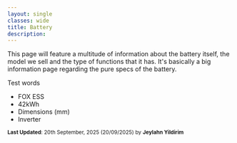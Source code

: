 ```yaml
---
layout: single
classes: wide
title: Battery
description: 
---
```


This page will feature a multitude of information about the battery itself, the model we sell and the type of functions that it has. It's basically a big information page regarding the pure specs of the battery.

Test words

- FOX ESS
- 42kWh
- Dimensions (mm)
- Inverter

<sup>**Last Updated**: 20th September, 2025 (20/09/2025) by **Jeylahn Yildirim**</sup>
